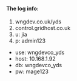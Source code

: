 ####  The log info:
1. wngdev.co.uk/yds
2. control.gridhost.co.uk
3. u: jia
4. p: admin123


* use: wngdevco_yds	
* host: 10.168.1.92
* db: wngdevco_yds
* pw: mage123     
